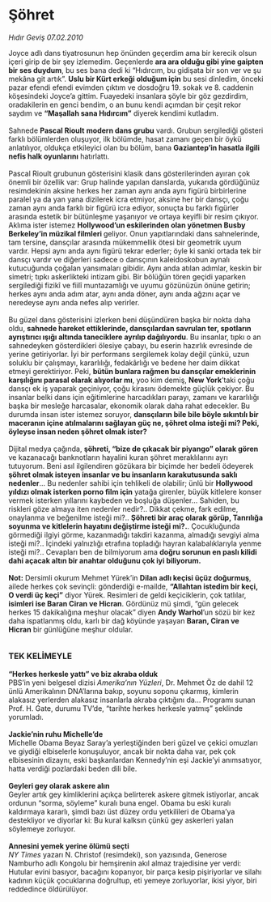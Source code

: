 # Şöhret

*Hıdır Geviş 07.02.2010*

<div class="taraf_structure_2col_1zq">
<div class="margen_n">



 <p>Joyce adlı dans tiyatrosunun hep önünden geçerdim ama bir kerecik olsun içeri girip de bir şey izlemedim. Geçenlerde <b>ara ara olduğu gibi yine gaipten bir ses duydum</b>, bu ses bana dedi ki “Hıdırcım, bu gidişata bir son ver ve şu mekâna git artık”. <b>Uslu bir Kürt erkeği olduğum için</b> bu sesi dinledim, önceki pazar efendi efendi evimden çıktım ve dosdoğru 19. sokak ve 8. caddenin köşesindeki Joyce’a gittim. Fuayedeki insanlara şöyle bir göz gezdirdim, oradakilerin en genci bendim, o an bunu kendi açımdan bir çeşit rekor saydım ve <b>“Maşallah sana Hıdırcım”</b> diyerek kendimi kutladım. <br/><br/>Sahnede <b>Pascal Rioult</b> <b>modern dans grubu</b> vardı. Grubun sergilediği gösteri farklı bölümlerden oluşuyor, ilk bölümde, hasat zamanı geçen bir öykü anlatılıyor, oldukça etkileyici olan bu bölüm, bana <b>Gaziantep’in hasatla ilgili nefis halk oyunlarını</b> hatırlattı. <br/><br/>Pascal Rioult grubunun gösterisini klasik dans gösterilerinden ayıran çok önemli bir özellik var: Grup halinde yapılan danslarda, yukarıda gördüğünüz resimdekinin aksine herkes her zaman aynı anda aynı figürü birbirlerine paralel ya da yan yana dizilerek icra etmiyor, aksine her bir dansçı, çoğu zaman aynı anda farklı bir figürü icra ediyor, sonuçta bu farklı figürler arasında estetik bir bütünleşme yaşanıyor ve ortaya keyifli bir resim çıkıyor. Aklıma ister istemez <b>Hollywood’un eskilerinden olan yönetmen Busby Berkeley’in müzikal filmleri </b>geliyor. Onun yapıtlarındaki dans sahnelerinde, tam tersine, dansçılar arasında mükemmellik ötesi bir geometrik uyum vardır. Hepsi aynı anda aynı figürü tekrar ederler; öyle ki sanki ortada tek bir dansçı vardır ve diğerleri sadece o dansçının kaleidoskobun aynalı kutucuğunda çoğalan yansımaları gibidir. Aynı anda atılan adımlar, keskin bir simetri; tıpkı askerlikteki intizam gibi. Bir bölüğün tören geçidi yaparken sergilediği fizikî ve fiilî muntazamlığı ve uyumu gözünüzün önüne getirin; herkes aynı anda adım atar, aynı anda döner, aynı anda ağzını açar ve neredeyse aynı anda nefes alıp verirler. <br/><br/>Bu güzel dans gösterisini izlerken beni düşündüren başka bir nokta daha oldu, <b>sahnede hareket ettiklerinde, dansçılardan savrulan ter, spotların ayrıştırıcı ışığı altında taneciklere ayrılıp dağılıyordu</b>. Bu insanlar, tıpkı o an sahnedeyken gösterdikleri ölesiye çabayı, bu eserin hazırlık evresinde de yerine getiriyorlar. İyi bir performans sergilemek kolay değil çünkü, uzun soluklu bir çalışmayı, kararlılığı, fedakârlığı ve bedene her daim dikkat etmeyi gerektiriyor. Peki, <b>bütün bunlara rağmen bu dansçılar emeklerinin karşılığını parasal olarak alıyorlar mı</b>, yoo kim demiş, <b>New York</b>’taki çoğu dansçı ek iş yaparak geçiniyor, çoğu kirasını ödemekte güçlük çekiyor. Bu insanlar belki dans için eğitimlerine harcadıkları parayı, zamanı ve kararlılığı başka bir mesleğe harcasalar, ekonomik olarak daha rahat edecekler. Bu durumda insan ister istemez soruyor, <b>dansçıların bile bile böyle sıkıntılı bir maceranın içine atılmalarını sağlayan güç ne, şöhret olma isteği mi? Peki, öyleyse insan neden şöhret olmak ister?</b> <br/><br/>Dijital medya çağında, <b>şöhreti, “bize de çıkacak bir piyango” olarak gören</b> ve kazanacağı banknotların hayalini kuran şöhret meraklılarını ayrı tutuyorum. Beni asıl ilgilendiren gözükara bir biçimde her bedeli ödeyerek <b>şöhret olmak isteyen insanlar ve bu insanların karakutusunda saklı nedenler</b>... Bu nedenler sahibi için tehlikeli de olabilir; ünlü bir <b>Hollywood yıldızı olmak isterken porno film için</b> yatağa girenler, büyük kitlelere konser vermek isterken yıllarını kaybeden ve boşluğa düşenler... Sahiden, bu riskleri göze almaya iten nedenler nedir?.. Dikkat çekme, fark edilme, onaylanma ve beğenilme isteği mi?.. <b>Şöhreti bir araç olarak görüp, Tanrılığa soyunma ve kitlelerin hayatını değiştirme isteği mi?.</b>. Çocukluğunda görmediği ilgiyi görme, kazanmadığı takdiri kazanma, almadığı sevgiyi alma isteği mi?.. İçindeki yalnızlığı etrafına topladığı hayran kalabalıklarıyla yenme isteği mi?.. Cevapları ben de bilmiyorum ama <b>doğru sorunun en paslı kilidi dahi açacak altın bir anahtar olduğunu çok iyi biliyorum. <br/><br/>Not:</b> Dersimli okurum Mehmet Yürek’in <b>Dilan adlı keçisi üçüz doğurmuş</b>, ailede herkes çok sevinçli: gönderdiği e-mailde, <b>“Allahtan istedim bir keçi, O verdi üç keçi”</b> diyor Yürek. Resimleri de geldi keçiciklerin, çok tatlılar, <b>isimleri ise Baran Ciran ve Hicran</b>. Gördünüz mü şimdi, “gün gelecek herkes 15 dakikalığına meşhur olacak” diyen <b>Andy Warhol</b>’un sözü bir kez daha ispatlanmış oldu, karlı bir dağ köyünde yaşayan <b>Baran, Ciran ve Hicran</b> bir günlüğüne meşhur oldular.<b> <br/><br/><br/><font size="3">TEK KELİMEYLE</font> <br/><br/>“Herkes herkesle yattı” ve biz akraba olduk</b> <br/>PBS’in yeni belgesel dizisi <i>Amerika’nın Yüzleri</i>, Dr. Mehmet Öz de dahil 12 ünlü Amerikalının DNA’larına bakıp, soyunu soponu çıkarmış, kimlerin alakasız yerlerden alakasız insanlarla akraba çıktığını da... Programı sunan Prof. H. Gate, durumu TV’de, “tarihte herkes herkesle yatmış” şeklinde yorumladı.<b> <br/><br/>Jackie’nin ruhu Michelle’de</b> <br/>Michelle Obama Beyaz Saray’a yerleştiğinden beri güzel ve çekici omuzları ve giydiği elbiselerle konuşuluyor, ancak bir nokta daha var, pek çok elbisesinin dizaynı, eski başkanlardan Kennedy’nin eşi Jackie’yi anımsatıyor, hatta verdiği pozlardaki beden dili bile.<b> <br/><br/>Geyleri gey olarak askere alın</b> <br/>Geyler artık gey kimliklerini açıkça belirterek askere gitmek istiyorlar, ancak ordunun “sorma, söyleme” kuralı buna engel. Obama bu eski kuralı kaldırmaya kararlı, şimdi bazı üst düzey ordu yetkilileri de Obama’ya destekliyor ve diyorlar ki: Bu kural kalksın çünkü gey askerleri yalan söylemeye zorluyor.<b> <br/><br/>Annesini yemek yerine ölümü seçti</b><i> <br/>NY Times</i> yazarı N. Christof (resimdeki), son yazısında, Generose Namburho adlı Kongolu bir hemşirenin akıl almaz trajedisine yer verdi: Hutular evini basıyor, bacağını koparıyor, bir parça kesip pişiriyorlar ve silahı kadının küçük çocuklarına doğrultup, eti yemeye zorluyorlar, ikisi yiyor, biri reddedince öldürülüyor.</p>
<br/>
<br/>
<br/>



<br/>


<div id="taraf_not">
</div>

</div>


</div>
